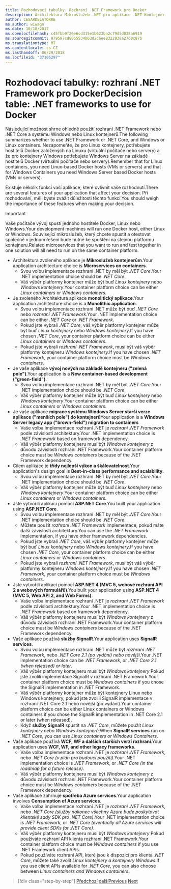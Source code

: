 ```yaml
---
title: Rozhodovací tabulky. Rozhraní .NET Framework pro Docker
description: Architektura Mikroslužeb .NET pro aplikace .NET Kontejnerizované | Rozhodovací tabulky, rozhraní .NET Framework pro Docker
author: CESARDELATORRE
ms.author: wiwagn
ms.date: 10/18/2017
ms.openlocfilehash: c45fbb9f26e6cd315e1b623ba2c79d5d038a6919
ms.sourcegitcommit: 979597cd8055534b63d2c6ee8322938a27d0c87b
ms.translationtype: MT
ms.contentlocale: cs-CZ
ms.lasthandoff: 06/29/2018
ms.locfileid: "37105297"
---
```

# <a name="decision-table-net-frameworks-to-use-for-docker"></a><span data-ttu-id="7e6c8-104">Rozhodovací tabulky: rozhraní .NET Framework pro Docker</span><span class="sxs-lookup"><span data-stu-id="7e6c8-104">Decision table: .NET frameworks to use for Docker</span></span>

<span data-ttu-id="7e6c8-105">Následující možnost shrne ohledně použití rozhraní .NET Framework nebo .NET Core a systému Windows nebo Linux kontejnerů.</span><span class="sxs-lookup"><span data-stu-id="7e6c8-105">The following summarizes whether to use .NET Framework or .NET Core, and Windows or Linux containers.</span></span> <span data-ttu-id="7e6c8-106">Nezapomeňte, že pro Linux kontejnery, potřebujete hostitelů Docker založených na Linuxu (virtuální počítače nebo servery) a že pro kontejnery Windows potřebujete Windows Server na základě hostitelů Docker (virtuální počítače nebo servery).</span><span class="sxs-lookup"><span data-stu-id="7e6c8-106">Remember that for Linux containers, you need Linux-based Docker hosts (VMs or servers) and that for Windows Containers you need Windows Server based Docker hosts (VMs or servers).</span></span>

<span data-ttu-id="7e6c8-107">Existuje několik funkcí vaší aplikace, které ovlivnit vaše rozhodnutí.</span><span class="sxs-lookup"><span data-stu-id="7e6c8-107">There are several features of your application that affect your decision.</span></span> <span data-ttu-id="7e6c8-108">Při rozhodování, měli byste zvážit důležitosti těchto funkcí.</span><span class="sxs-lookup"><span data-stu-id="7e6c8-108">You should weigh the importance of these features when making your decision.</span></span>

> [!IMPORTANT]
> <span data-ttu-id="7e6c8-109">Vaše počítače vývoj spustí jednoho hostitele Docker, Linux nebo Windows.</span><span class="sxs-lookup"><span data-stu-id="7e6c8-109">Your development machines will run one Docker host, either Linux or Windows.</span></span> <span data-ttu-id="7e6c8-110">Související mikroslužeb, který chcete spustit a otestovat společně v jednom řešení bude nutné ke spuštění na stejnou platformu kontejneru.</span><span class="sxs-lookup"><span data-stu-id="7e6c8-110">Related microservices that you want to run and test together in one solution will all need to run on the same container platform.</span></span>

* <span data-ttu-id="7e6c8-111">Architektura zvoleného aplikace je **Mikroslužeb kontejnerům**.</span><span class="sxs-lookup"><span data-stu-id="7e6c8-111">Your application architecture choice is **Microservices on containers**.</span></span>
    - <span data-ttu-id="7e6c8-112">Svou volbu implementace rozhraní .NET by měl být *.NET Core*.</span><span class="sxs-lookup"><span data-stu-id="7e6c8-112">Your .NET implementation choice should be *.NET Core*.</span></span>
    - <span data-ttu-id="7e6c8-113">Váš výběr platformy kontejner může být buď *Linux kontejnery* nebo *Windows kontejnery*.</span><span class="sxs-lookup"><span data-stu-id="7e6c8-113">Your container platform choice can be either *Linux containers* or *Windows containers*.</span></span>
* <span data-ttu-id="7e6c8-114">Je zvoleného Architektura aplikace **monolitický aplikace**.</span><span class="sxs-lookup"><span data-stu-id="7e6c8-114">Your application architecture choice is a **Monolithic application**.</span></span>
    - <span data-ttu-id="7e6c8-115">Svou volbu implementace rozhraní .NET může být buď *.NET Core* nebo *rozhraní .NET Framework*.</span><span class="sxs-lookup"><span data-stu-id="7e6c8-115">Your .NET implementation choice can be either *.NET Core* or *.NET Framework*.</span></span>
    - <span data-ttu-id="7e6c8-116">Pokud jste vybrali *.NET Core*, váš výběr platformy kontejner může být buď *Linux kontejnery* nebo *Windows kontejnery*.</span><span class="sxs-lookup"><span data-stu-id="7e6c8-116">If you have chosen *.NET Core*, your container platform choice can be either *Linux containers* or *Windows containers*.</span></span>
    - <span data-ttu-id="7e6c8-117">Pokud jste vybrali *rozhraní .NET Framework*, musí být váš výběr platformy kontejneru *Windows kontejnery*.</span><span class="sxs-lookup"><span data-stu-id="7e6c8-117">If you have chosen *.NET Framework*, your container platform choice must be *Windows containers*.</span></span>
* <span data-ttu-id="7e6c8-118">Je vaše aplikace **vývoj nových na základě kontejneru ("zelená pole")**.</span><span class="sxs-lookup"><span data-stu-id="7e6c8-118">Your application is a  **New container-based development ("green-field")**.</span></span>
    - <span data-ttu-id="7e6c8-119">Svou volbu implementace rozhraní .NET by měl být *.NET Core*.</span><span class="sxs-lookup"><span data-stu-id="7e6c8-119">Your .NET implementation choice should be *.NET Core*.</span></span>
    - <span data-ttu-id="7e6c8-120">Váš výběr platformy kontejner může být buď *Linux kontejnery* nebo *Windows kontejnery*.</span><span class="sxs-lookup"><span data-stu-id="7e6c8-120">Your container platform choice can be either *Linux containers* or *Windows containers*.</span></span>
* <span data-ttu-id="7e6c8-121">Je vaše aplikace **migrace systému Windows Server starší verze aplikace ("menších pole") do kontejnerů**</span><span class="sxs-lookup"><span data-stu-id="7e6c8-121">Your application is a **Windows Server legacy app ("brown-field") migration to containers**</span></span>
    - <span data-ttu-id="7e6c8-122">Vaše volba implementace rozhraní .NET je *rozhraní .NET Framework* podle závislostí architektury.</span><span class="sxs-lookup"><span data-stu-id="7e6c8-122">Your .NET implementation choice is *.NET Framework* based on framework dependency.</span></span>
    - <span data-ttu-id="7e6c8-123">Váš výběr platformy kontejneru musí být *Windows kontejnery* z důvodu závislosti rozhraní .NET Framework.</span><span class="sxs-lookup"><span data-stu-id="7e6c8-123">Your container platform choice must be *Windows containers* because of the .NET Framework dependency.</span></span>
* <span data-ttu-id="7e6c8-124">Cílem aplikace je **třídy nejlepší výkon a škálovatelnost**.</span><span class="sxs-lookup"><span data-stu-id="7e6c8-124">Your application's design goal is **Best-in-class performance and scalability**.</span></span>
    - <span data-ttu-id="7e6c8-125">Svou volbu implementace rozhraní .NET by měl být *.NET Core*.</span><span class="sxs-lookup"><span data-stu-id="7e6c8-125">Your .NET implementation choice should be *.NET Core*.</span></span>
    - <span data-ttu-id="7e6c8-126">Váš výběr platformy kontejner může být buď *Linux kontejnery* nebo *Windows kontejnery*.</span><span class="sxs-lookup"><span data-stu-id="7e6c8-126">Your container platform choice can be either *Linux containers* or *Windows containers*.</span></span>
* <span data-ttu-id="7e6c8-127">Jste vytvořili aplikaci pomocí **ASP.NET Core**.</span><span class="sxs-lookup"><span data-stu-id="7e6c8-127">You built your application using **ASP.NET Core**.</span></span>
    - <span data-ttu-id="7e6c8-128">Svou volbu implementace rozhraní .NET by měl být *.NET Core*.</span><span class="sxs-lookup"><span data-stu-id="7e6c8-128">Your .NET implementation choice should be *.NET Core*.</span></span>
    - <span data-ttu-id="7e6c8-129">Můžete použít *rozhraní .NET Framework* implementace, pokud máte další závislosti architektury.</span><span class="sxs-lookup"><span data-stu-id="7e6c8-129">You can use the *.NET Framework* implementation, if you have other framework dependencies.</span></span>
    - <span data-ttu-id="7e6c8-130">Pokud jste vybrali *.NET Core*, váš výběr platformy kontejner může být buď *Linux kontejnery* nebo *Windows kontejnery*.</span><span class="sxs-lookup"><span data-stu-id="7e6c8-130">If you have chosen *.NET Core*, your container platform choice can be either *Linux containers* or *Windows containers*.</span></span>
    - <span data-ttu-id="7e6c8-131">Pokud jste vybrali *rozhraní .NET Framework*, musí být váš výběr platformy kontejneru *Windows kontejnery*.</span><span class="sxs-lookup"><span data-stu-id="7e6c8-131">If you have chosen *.NET Framework*, your container platform choice must be *Windows containers*.</span></span>
* <span data-ttu-id="7e6c8-132">Jste vytvořili aplikaci pomocí **ASP.NET 4 (MVC 5, webové rozhraní API 2 a webových formulářů)**.</span><span class="sxs-lookup"><span data-stu-id="7e6c8-132">You built your application using **ASP.NET 4 (MVC 5, Web API 2, and Web Forms)**.</span></span>
    - <span data-ttu-id="7e6c8-133">Vaše volba implementace rozhraní .NET je *rozhraní .NET Framework* podle závislostí architektury.</span><span class="sxs-lookup"><span data-stu-id="7e6c8-133">Your .NET implementation choice is *.NET Framework* based on framework dependency.</span></span>
    - <span data-ttu-id="7e6c8-134">Váš výběr platformy kontejneru musí být *Windows kontejnery* z důvodu závislosti rozhraní .NET Framework.</span><span class="sxs-lookup"><span data-stu-id="7e6c8-134">Your container platform choice must be *Windows containers* because of the .NET Framework dependency.</span></span>
* <span data-ttu-id="7e6c8-135">Vaše aplikace používá **služby SignalR**.</span><span class="sxs-lookup"><span data-stu-id="7e6c8-135">Your application uses **SignalR services**.</span></span>
    - <span data-ttu-id="7e6c8-136">Svou volbu implementace rozhraní .NET může být *rozhraní .NET Framework*, nebo *.NET Core 2.1 (po vydání) nebo novější*.</span><span class="sxs-lookup"><span data-stu-id="7e6c8-136">Your .NET implementation choice can be *.NET Framework*, or *.NET Core 2.1 (when released) or later*.</span></span>
    - <span data-ttu-id="7e6c8-137">Váš výběr platformy kontejneru musí být *Windows kontejnery* Pokud jste zvolili implementace SignalR v rozhraní .NET Framework.</span><span class="sxs-lookup"><span data-stu-id="7e6c8-137">Your container platform choice must be *Windows containers* if you chose the SignalR implementation in .NET Framework.</span></span>
    - <span data-ttu-id="7e6c8-138">Váš výběr platformy kontejner může být kontejnery Linux nebo Windows kontejnery, pokud jste zvolili SignalR implementace v rozhraní .NET Core 2.1 nebo novější (po vydání).</span><span class="sxs-lookup"><span data-stu-id="7e6c8-138">Your container platform choice can be either Linux containers or Windows containers if you chose the SignalR implementation in .NET Core 2.1 or later (when released).</span></span>  
    - <span data-ttu-id="7e6c8-139">Když **služby SignalR** spustit na *.NET Core*, můžete použít *Linux kontejnery nebo Windows kontejnerů*.</span><span class="sxs-lookup"><span data-stu-id="7e6c8-139">When **SignalR services** run on *.NET Core*, you can use *Linux containers or Windows Containers*.</span></span>
* <span data-ttu-id="7e6c8-140">Vaše aplikace používá **WCF, WF a dalších starších verzí rozhraní**.</span><span class="sxs-lookup"><span data-stu-id="7e6c8-140">Your application uses **WCF, WF, and other legacy frameworks**.</span></span>
    - <span data-ttu-id="7e6c8-141">Vaše volba implementace rozhraní .NET je *rozhraní .NET Framework*, nebo *.NET Core (v plán pro budoucí použití)*.</span><span class="sxs-lookup"><span data-stu-id="7e6c8-141">Your .NET implementation choice is *.NET Framework*, or *.NET Core (in the roadmap for a future release)*.</span></span>
    - <span data-ttu-id="7e6c8-142">Váš výběr platformy kontejneru musí být *Windows kontejnery* z důvodu závislosti rozhraní .NET Framework.</span><span class="sxs-lookup"><span data-stu-id="7e6c8-142">Your container platform choice must be *Windows containers* because of the .NET Framework dependency.</span></span>
* <span data-ttu-id="7e6c8-143">Vaše aplikace zahrnuje **spotřeba Azure services**.</span><span class="sxs-lookup"><span data-stu-id="7e6c8-143">Your application involves **Consumption of Azure services**.</span></span>
    - <span data-ttu-id="7e6c8-144">Vaše volba implementace rozhraní .NET je *rozhraní .NET Framework*, nebo *.NET Core (služby nakonec všechny Azure bude poskytovat klientské sady SDK pro .NET Core)*.</span><span class="sxs-lookup"><span data-stu-id="7e6c8-144">Your .NET implementation choice is *.NET Framework*, or *.NET Core (eventually all Azure services will provide client SDKs for .NET Core)*.</span></span>
    - <span data-ttu-id="7e6c8-145">Váš výběr platformy kontejneru musí být *Windows kontejnery* Pokud používáte rozhraní API klienta rozhraní .NET Framework.</span><span class="sxs-lookup"><span data-stu-id="7e6c8-145">Your container platform choice must be *Windows containers* if you use .NET Framework client APIs.</span></span>
    - <span data-ttu-id="7e6c8-146">Pokud používáte rozhraní API, které jsou k dispozici pro klienta *.NET Core*, můžete také zvolit *Linux kontejnery a kontejnery Windows*.</span><span class="sxs-lookup"><span data-stu-id="7e6c8-146">If you use client APIs available for *.NET Core*, you can also choose between *Linux containers and Windows containers*.</span></span>

>[!div class="step-by-step"]
<span data-ttu-id="7e6c8-147">[Předchozí](net-framework-container-scenarios.md)
[další](net-container-os-targets.md)</span><span class="sxs-lookup"><span data-stu-id="7e6c8-147">[Previous](net-framework-container-scenarios.md)
[Next](net-container-os-targets.md)</span></span>
